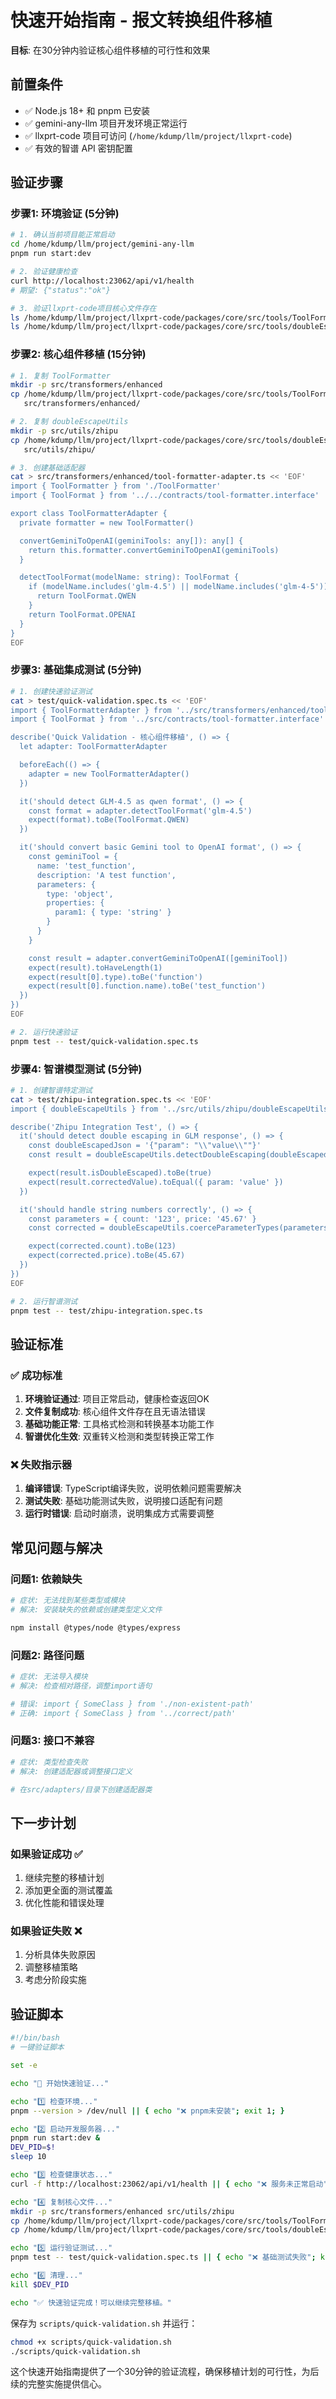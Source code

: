 # 快速开始指南 - 报文转换组件移植

**目标**: 在30分钟内验证核心组件移植的可行性和效果

## 前置条件

- ✅ Node.js 18+ 和 pnpm 已安装
- ✅ gemini-any-llm 项目开发环境正常运行
- ✅ llxprt-code 项目可访问 (`/home/kdump/llm/project/llxprt-code`)
- ✅ 有效的智谱 API 密钥配置

## 验证步骤

### 步骤1: 环境验证 (5分钟)

```bash
# 1. 确认当前项目能正常启动
cd /home/kdump/llm/project/gemini-any-llm
pnpm run start:dev

# 2. 验证健康检查
curl http://localhost:23062/api/v1/health
# 期望: {"status":"ok"}

# 3. 验证llxprt-code项目核心文件存在
ls /home/kdump/llm/project/llxprt-code/packages/core/src/tools/ToolFormatter.ts
ls /home/kdump/llm/project/llxprt-code/packages/core/src/tools/doubleEscapeUtils.ts
```

### 步骤2: 核心组件移植 (15分钟)

```bash
# 1. 复制 ToolFormatter
mkdir -p src/transformers/enhanced
cp /home/kdump/llm/project/llxprt-code/packages/core/src/tools/ToolFormatter.ts \
   src/transformers/enhanced/

# 2. 复制 doubleEscapeUtils
mkdir -p src/utils/zhipu
cp /home/kdump/llm/project/llxprt-code/packages/core/src/tools/doubleEscapeUtils.ts \
   src/utils/zhipu/

# 3. 创建基础适配器
cat > src/transformers/enhanced/tool-formatter-adapter.ts << 'EOF'
import { ToolFormatter } from './ToolFormatter'
import { ToolFormat } from '../../contracts/tool-formatter.interface'

export class ToolFormatterAdapter {
  private formatter = new ToolFormatter()

  convertGeminiToOpenAI(geminiTools: any[]): any[] {
    return this.formatter.convertGeminiToOpenAI(geminiTools)
  }

  detectToolFormat(modelName: string): ToolFormat {
    if (modelName.includes('glm-4.5') || modelName.includes('glm-4-5')) {
      return ToolFormat.QWEN
    }
    return ToolFormat.OPENAI
  }
}
EOF
```

### 步骤3: 基础集成测试 (5分钟)

```bash
# 1. 创建快速验证测试
cat > test/quick-validation.spec.ts << 'EOF'
import { ToolFormatterAdapter } from '../src/transformers/enhanced/tool-formatter-adapter'
import { ToolFormat } from '../src/contracts/tool-formatter.interface'

describe('Quick Validation - 核心组件移植', () => {
  let adapter: ToolFormatterAdapter

  beforeEach(() => {
    adapter = new ToolFormatterAdapter()
  })

  it('should detect GLM-4.5 as qwen format', () => {
    const format = adapter.detectToolFormat('glm-4.5')
    expect(format).toBe(ToolFormat.QWEN)
  })

  it('should convert basic Gemini tool to OpenAI format', () => {
    const geminiTool = {
      name: 'test_function',
      description: 'A test function',
      parameters: {
        type: 'object',
        properties: {
          param1: { type: 'string' }
        }
      }
    }

    const result = adapter.convertGeminiToOpenAI([geminiTool])
    expect(result).toHaveLength(1)
    expect(result[0].type).toBe('function')
    expect(result[0].function.name).toBe('test_function')
  })
})
EOF

# 2. 运行快速验证
pnpm test -- test/quick-validation.spec.ts
```

### 步骤4: 智谱模型测试 (5分钟)

```bash
# 1. 创建智谱特定测试
cat > test/zhipu-integration.spec.ts << 'EOF'
import { doubleEscapeUtils } from '../src/utils/zhipu/doubleEscapeUtils'

describe('Zhipu Integration Test', () => {
  it('should detect double escaping in GLM response', () => {
    const doubleEscapedJson = '{"param": "\\"value\\""}'
    const result = doubleEscapeUtils.detectDoubleEscaping(doubleEscapedJson)

    expect(result.isDoubleEscaped).toBe(true)
    expect(result.correctedValue).toEqual({ param: 'value' })
  })

  it('should handle string numbers correctly', () => {
    const parameters = { count: '123', price: '45.67' }
    const corrected = doubleEscapeUtils.coerceParameterTypes(parameters)

    expect(corrected.count).toBe(123)
    expect(corrected.price).toBe(45.67)
  })
})
EOF

# 2. 运行智谱测试
pnpm test -- test/zhipu-integration.spec.ts
```

## 验证标准

### ✅ 成功标准

1. **环境验证通过**: 项目正常启动，健康检查返回OK
2. **文件复制成功**: 核心组件文件存在且无语法错误
3. **基础功能正常**: 工具格式检测和转换基本功能工作
4. **智谱优化生效**: 双重转义检测和类型转换正常工作

### ❌ 失败指示器

1. **编译错误**: TypeScript编译失败，说明依赖问题需要解决
2. **测试失败**: 基础功能测试失败，说明接口适配有问题
3. **运行时错误**: 启动时崩溃，说明集成方式需要调整

## 常见问题与解决

### 问题1: 依赖缺失

```bash
# 症状: 无法找到某些类型或模块
# 解决: 安装缺失的依赖或创建类型定义文件

npm install @types/node @types/express
```

### 问题2: 路径问题

```bash
# 症状: 无法导入模块
# 解决: 检查相对路径，调整import语句

# 错误: import { SomeClass } from './non-existent-path'
# 正确: import { SomeClass } from '../correct/path'
```

### 问题3: 接口不兼容

```bash
# 症状: 类型检查失败
# 解决: 创建适配器或调整接口定义

# 在src/adapters/目录下创建适配器类
```

## 下一步计划

### 如果验证成功 ✅
1. 继续完整的移植计划
2. 添加更全面的测试覆盖
3. 优化性能和错误处理

### 如果验证失败 ❌
1. 分析具体失败原因
2. 调整移植策略
3. 考虑分阶段实施

## 验证脚本

```bash
#!/bin/bash
# 一键验证脚本

set -e

echo "🚀 开始快速验证..."

echo "1️⃣ 检查环境..."
pnpm --version > /dev/null || { echo "❌ pnpm未安装"; exit 1; }

echo "2️⃣ 启动开发服务器..."
pnpm run start:dev &
DEV_PID=$!
sleep 10

echo "3️⃣ 检查健康状态..."
curl -f http://localhost:23062/api/v1/health || { echo "❌ 服务未正常启动"; kill $DEV_PID; exit 1; }

echo "4️⃣ 复制核心文件..."
mkdir -p src/transformers/enhanced src/utils/zhipu
cp /home/kdump/llm/project/llxprt-code/packages/core/src/tools/ToolFormatter.ts src/transformers/enhanced/ || { echo "❌ 文件复制失败"; exit 1; }
cp /home/kdump/llm/project/llxprt-code/packages/core/src/tools/doubleEscapeUtils.ts src/utils/zhipu/ || { echo "❌ 文件复制失败"; exit 1; }

echo "5️⃣ 运行验证测试..."
pnpm test -- test/quick-validation.spec.ts || { echo "❌ 基础测试失败"; kill $DEV_PID; exit 1; }

echo "6️⃣ 清理..."
kill $DEV_PID

echo "✅ 快速验证完成！可以继续完整移植。"
```

保存为 `scripts/quick-validation.sh` 并运行：

```bash
chmod +x scripts/quick-validation.sh
./scripts/quick-validation.sh
```

这个快速开始指南提供了一个30分钟的验证流程，确保移植计划的可行性，为后续的完整实施提供信心。